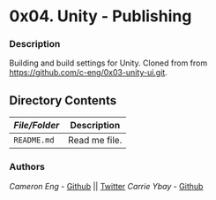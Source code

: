 # 0x04. Unity - Publishing
### Description
Building and build settings for Unity.  Cloned from from https://github.com/c-eng/0x03-unity-ui.git.

## Directory Contents

|   ***File/Folder***    |  **Description**                       |
|---------------|---------------------------------------|
| `README.md` |  Read me file. |

### Authors
*Cameron Eng* - [Github](https://github.com/c_eng/) || [Twitter](https://twitter.com/c33Eng)
*Carrie Ybay* - [Github](https://github.com/hicarrie/)
